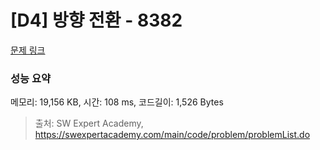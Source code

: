 # [D4] 방향 전환 - 8382 

[문제 링크](https://swexpertacademy.com/main/code/problem/problemDetail.do?contestProbId=AWyNQrCahHcDFAVP) 

### 성능 요약

메모리: 19,156 KB, 시간: 108 ms, 코드길이: 1,526 Bytes



> 출처: SW Expert Academy, https://swexpertacademy.com/main/code/problem/problemList.do